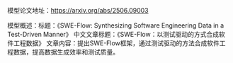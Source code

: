 模型论文地址：https://arxiv.org/abs/2506.09003

模型概述：标题：《SWE-Flow: Synthesizing Software Engineering Data in a Test-Driven Manner》
中文文章标题：《SWE-Flow：以测试驱动的方式合成软件工程数据》
文章内容：提出SWE-Flow框架，通过测试驱动的方法合成软件工程数据，提高数据生成效率和测试质量。

